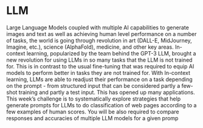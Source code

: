 # LLM
Large Language Models coupled with multiple AI capabilities to generate images and text as well as achieving human level performance on a number of tasks, the world is going through revolution in art (DALL-E, MidJourney, Imagine, etc.), science (AlphaFold), medicine, and other key areas.  In-context learning, popularized by the team behind the GPT-3 LLM, brought a new revolution for using LLMs in so many tasks that the LLM is not trained for. This is in contrast to the usual fine-tuning that was required to equip AI models to perform better in tasks they are not trained for.  With In-context learning, LLMs are able to readjust their performance on a task depending on the prompt - from structured input that can be considered partly a few-shot training and partly a test input. This has opened up many applications. This week’s challenge is to systematically explore strategies that help generate prompts for LLMs to do classification of web pages according to a few examples of human scores. You will be also required to compare responses and accuracies of multiple LLM models for a given promp
